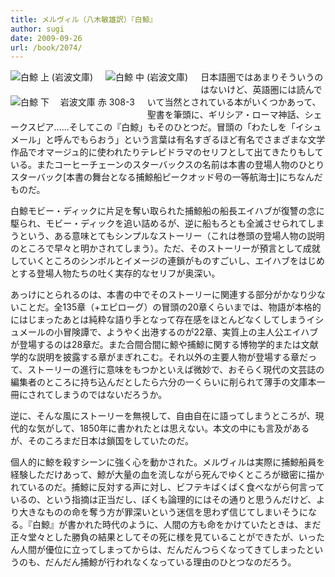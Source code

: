```yaml
---
title: メルヴィル（八木敏雄訳）『白鯨』
author: sugi
date: 2009-09-26
url: /book/2074/
---
```

<a href="http://www.amazon.co.jp/exec/obidos/ASIN/4003230817/chezsugi-22/ref=nosim/" name="amazletlink" target="_blank"><img src="http://i0.wp.com/ecx.images-amazon.com/images/I/51F1N8YZDCL._SL160_.jpg?w=660" alt="白鯨 上 (岩波文庫)"  class="alignleft" style="float: left; margin: 0 20px 20px 0;" data-recalc-dims="1" /></a><a href="http://www.amazon.co.jp/exec/obidos/ASIN/4003230825/chezsugi-22/ref=nosim/" name="amazletlink" target="_blank"><img src="http://i2.wp.com/ecx.images-amazon.com/images/I/519PAT0HVJL._SL160_.jpg?w=660" alt="白鯨 中 (岩波文庫)" class="alignleft" style="float: left; margin: 0 20px 20px 0;" data-recalc-dims="1" /></a><a href="http://www.amazon.co.jp/exec/obidos/ASIN/4003230833/chezsugi-22/ref=nosim/" name="amazletlink" target="_blank"><img src="http://i0.wp.com/ecx.images-amazon.com/images/I/61RCRGGS48L._SL160_.jpg?w=660" alt="白鯨 下　   岩波文庫 赤 308-3" class="alignleft" style="float: left; margin: 0 20px 20px 0;" data-recalc-dims="1" /></a>

日本語圏ではあまりそういうのはないけど、英語圏には読んでいて当然とされている本がいくつかあって、聖書を筆頭に、ギリシア・ローマ神話、シェークスピア......そしてこの『白鯨」もそのひとつだ。冒頭の「わたしを「イシュメール」と呼んでもらおう」という言葉は有名すぎるほど有名でさまざまな文学作品でオマージュ的に使われたりテレビドラマのセリフとして出てきたりもしている。またコーヒーチェーンのスターバックスの名前は本書の登場人物のひとりスターバック<span class="footnote">[本書の舞台となる捕鯨船ピークオッド号の一等航海士]</span>にちなんだものだ。

白鯨モビー・ディックに片足を奪い取られた捕鯨船の船長エイハブが復讐の念に駆られ、モビー・ディックを追い詰めるが、逆に船もろとも全滅させられてしまうという、ある意味とてもシンプルなストーリー（これは巻頭の登場人物の説明のところで早々と明かされてしまう）。ただ、そのストーリーが預言として成就していくところのシンボルとイメージの連鎖がものすごいし、エイハブをはじめとする登場人物たちの吐く実存的なセリフが奥深い。

あっけにとられるのは、本書の中でそのストーリーに関連する部分がかなり少ないことだ。全135章（+エピローグ）の冒頭の20章くらいまでは、物語が本格的にはじまったあとは純粋な語り手となって存在感をほとんどなくしてしまうイシュメールの小冒険譚で、ようやく出港するのが22章、実質上の主人公エイハブが登場するのは28章だ。また合間合間に鯨や捕鯨に関する博物学的または文献学的な説明を披露する章がまぎれこむ。それ以外の主要人物が登場する章だって、ストーリーの進行に意味をもつかといえば微妙で、おそらく現代の文芸誌の編集者のところに持ち込んだとしたら六分の一くらいに削られて薄手の文庫本一冊にされてしまうのではないだろうか。

逆に、そんな風にストーリーを無視して、自由自在に語ってしまうところが、現代的な気がして、1850年に書かれたとは思えない。本文の中にも言及があるが、そのころまだ日本は鎖国をしていたのだ。

個人的に鯨を殺すシーンに強く心を動かされた。メルヴィルは実際に捕鯨船員を経験しただけあって、鯨が大量の血を流しながら死んでゆくところが緻密に描かれているのだ。捕鯨に反対する声に対し、ビフテキばくばく食べながら何言っているの、という指摘は正当だし、ぼくも論理的にはその通りと思うんだけど、より大きなものの命を奪う方が罪深いという迷信を思わず信じてしまいそうになる。『白鯨』が書かれた時代のように、人間の方も命をかけていたときは、まだ正々堂々とした勝負の結果としてその死に様を見ていることができたが、いったん人間が優位に立ってしまってからは、だんだんつらくなってきてしまったというのも、だんだん捕鯨が行われなくなっている理由のひとつなのだろう。

